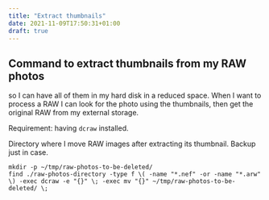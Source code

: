 ```yaml
---
title: "Extract thumbnails"
date: 2021-11-09T17:50:31+01:00
draft: true
---
```


## Command to extract thumbnails from my RAW photos 

so I can have all of them in my hard disk in a reduced space.
When I want to process a RAW I can look for the photo using the thumbnails, then get the original RAW from my external storage.

Requirement: having `dcraw` installed.

Directory where I move RAW images after extracting its thumbnail. Backup just in case.

```shell
mkdir -p ~/tmp/raw-photos-to-be-deleted/
find ./raw-photos-directory -type f \( -name "*.nef" -or -name "*.arw" \) -exec dcraw -e "{}" \; -exec mv "{}" ~/tmp/raw-photos-to-be-deleted/ \;
 ```

